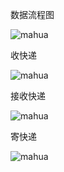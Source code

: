 数据流程图

![mahua](http://ww3.sinaimg.cn/mw690/006h8gUwgw1ey22g0bkovj30rl0dadh3.jpg)

收快递

![mahua](http://ww2.sinaimg.cn/mw690/006h8gUwgw1ey22g027ctj30au0hagn0.jpg)

接收快递

![mahua](http://ww4.sinaimg.cn/mw690/006h8gUwgw1ey22fzfkmpj30cs0bwmyk.jpg)

寄快递

![mahua](http://ww4.sinaimg.cn/mw690/006h8gUwgw1ey22fz17rjj30mo0jx42k.jpg)
